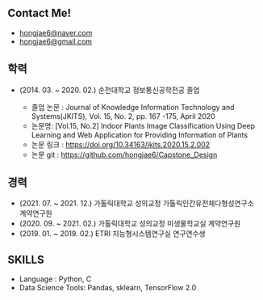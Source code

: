  ## Contact Me!
  - hongjae6@naver.com
  - hongjae6@gmail.com
 
 ## 학력
  - (2014. 03. ~ 2020. 02.) 순천대학교 정보통신공학전공 졸업

    - 졸업 논문 : Journal of Knowledge Information Technology and Systems(JKITS), Vol. 15, No. 2, pp. 167 -175, April 2020
    - 논문명: [Vol.15, No.2] Indoor Plants Image Classification Using Deep Learning and Web Application for Providing Information of Plants
    - 논문 링크 : https://doi.org/10.34163/jkits.2020.15.2.002
    - 논문 git : https://github.com/hongjae6/Capstone_Design

  ## 경력
  - (2021. 07. ~ 2021. 12.) 가톨릭대학교 성의교정 가톨릭인간유전체다형성연구소 계약연구원
  - (2020. 09. ~ 2021. 02.) 가톨릭대학교 성의교정 미생물학교실 계약연구원
  - (2019. 01. ~ 2019. 02.) ETRI 지능형시스템연구실 연구연수생

  ## SKILLS
  - Language : Python, C
  - Data Science Tools: Pandas, sklearn, TensorFlow 2.0

